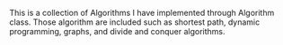  This is a collection of Algorithms I have implemented through Algorithm class.
 Those algorithm are included such as shortest path, dynamic programming, graphs, and divide and conquer algorithms.  
